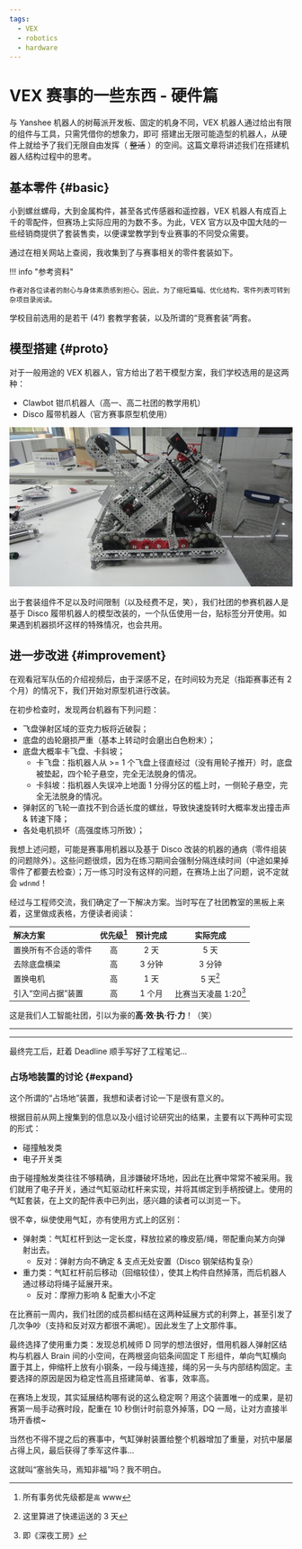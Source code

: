 ```yaml
---
tags:
  - VEX
  - robotics
  - hardware
---
```


# VEX 赛事的一些东西 - 硬件篇

与 Yanshee 机器人的树莓派开发板、固定的机身不同，VEX 机器人通过给出有限的组件与工具，只需凭借你的想象力，即可
搭建出无限可能造型的机器人，从硬件上就给予了我们无限自由发挥（ ~~整活~~ ）的空间。这篇文章将讲述我们在搭建机器人结构过程中的思考。

## 基本零件 {#basic}

小到螺丝螺母，大到金属构件，甚至各式传感器和遥控器，VEX 机器人有成百上千的零配件，但赛场上实际应用的为数不多。为此，VEX 官方以及中国大陆的一些经销商提供了套装售卖，以便课堂教学到专业赛事的不同受众需要。

通过在相关网站上查阅，我收集到了与赛事相关的零件套装如下。

!!! info "参考资料"

    作者对各位读者的耐心与身体素质感到担心。因此，为了缩短篇幅、优化结构，零件列表可转到杂项目录阅读。

学校目前选用的是若干 (4?) 套教学套装，以及所谓的“竞赛套装”两套。

## 模型搭建 {#proto}

对于一般用途的 VEX 机器人，官方给出了若干模型方案，我们学校选用的是这两种：

- Clawbot 钳爪机器人（高一、高二社团的教学用机）
- Disco 履带机器人（官方赛事原型机使用）

![我们使用的 Disco 机器人初版](./img/disco.jpg)

出于套装组件不足以及时间限制（以及经费不足，笑），我们社团的参赛机器人是基于 Disco 履带机器人的模型改装的，一个队伍使用一台，贴标签分开使用。如果遇到机器损坏这样的特殊情况，也会共用。

## 进一步改进 {#improvement}

在观看冠军队伍的介绍视频后，由于深感不足，在时间较为充足（指距赛事还有 2 个月）的情况下，我们开始对原型机进行改装。

在初步检查时，发现两台机器有下列问题：

- 飞盘弹射区域的亚克力板将近破裂；
- 底盘的齿轮磨损严重（基本上转动时会磨出白色粉末）；
- 底盘大概率卡飞盘、卡斜坡；
  - 卡飞盘：指机器人从 >= 1 个飞盘上径直经过（没有用轮子推开）时，底盘被垫起，四个轮子悬空，完全无法脱身的情况。
  - 卡斜坡：指机器人失误冲上地面 1 分得分区的槛上时，一侧轮子悬空，完全无法脱身的情况。
- 弹射区的飞轮一直找不到合适长度的螺丝，导致快速旋转时大概率发出撞击声 & 转速下降；
- 各处电机损坏（高强度练习所致）；

我想上述问题，可能是赛事用机器以及基于 Disco 改装的机器的通病（零件组装的问题除外）。这些问题很烦，因为在练习期间会强制分隔连续时间（中途如果掉零件了都要去检查）；万一练习时没有这样的问题，在赛场上出了问题，说不定就会 `wdnmd`！

经过与工程师交流，我们确定了一下解决方案。当时写在了社团教室的黑板上来着，这里做成表格，方便读者阅读：

| 解决方案 | 优先级[^1] | 预计完成 | 实际完成 |
| :-- | :-: | :-: | :-: |
| 置换所有不合适的零件 | 高 | 2 天 | 5 天 |
| 去除底盘横梁 | 高 | 3 分钟 | 3 分钟 |
| 置换电机 | 高 | 1 天 | 5 天[^2] |
| 引入“空间占据”装置 | 高 | 1 个月 | 比赛当天凌晨 1:20[^3] |

这是我们人工智能社团，引以为豪的**高·效·执·行·力**！（笑）

---

[^1]: 所有事务优先级都是`高` www

[^2]: 这里算进了快递运送的 3 天

[^3]: 即《深夜工房》

---

最终完工后，赶着 Deadline 顺手写好了工程笔记...

### 占场地装置的讨论 {#expand}

这个所谓的“占场地”装置，我想和读者讨论一下是很有意义的。

根据目前从网上搜集到的信息以及小组讨论研究出的结果，主要有以下两种可实现的形式：

- 碰撞触发类
- 电子开关类

由于碰撞触发类往往不够精确，且涉嫌破坏场地，因此在比赛中常常不被采用。我们就用了电子开关，通过气缸驱动杠杆来实现，并将其绑定到手柄按键上。使用的气缸套装，在上文的配件表中已列出，感兴趣的读者可以浏览一下。

很不幸，纵使使用气缸，亦有使用方式上的区别：

- 弹射类：气缸杠杆到达一定长度，释放拉紧的橡皮筋/绳，带配重向某方向弹射出去。
  - 反对：弹射方向不确定 & 支点无处安置（Disco 钢架结构复杂）
- 重力类：气缸杠杆前后移动（回缩较佳），使其上构件自然掉落，而后机器人通过移动将绳子延展开来。
  - 反对：摩擦力影响 & 配重大小不定

在比赛前一周内，我们社团的成员都纠结在这两种延展方式的利弊上，甚至引发了几次争吵（支持和反对双方都很不满呢）。因此发生了上文那件事。

最终选择了使用重力类：发现总机械师 D 同学的想法很好，借用机器人弹射区结构与机器人 Brain 间的小空间，在两根竖向铝条间固定 T 形组件，单向气缸横向置于其上，伸缩杆上放有小钢条，一段与绳连接，绳的另一头与内部结构固定。主要选择的原因是因为稳定性高且搭建简单、省事，效率高。

在赛场上发现，其实延展结构哪有说的这么稳定啊？用这个装置唯一的成果，是初赛第一局手动赛时段，配重在 10 秒倒计时前意外掉落，DQ 一局，让对方直接半场开香槟~

当然也不得不提之后的赛事中，气缸弹射装置给整个机器增加了重量，对抗中屡屡占得上风，最后获得了季军这件事...

这就叫“塞翁失马，焉知非福”吗？我不明白。
